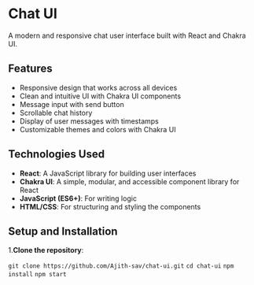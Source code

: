 # Chat UI

A modern and responsive chat user interface built with React and Chakra UI.

## Features

- Responsive design that works across all devices
- Clean and intuitive UI with Chakra UI components
- Message input with send button
- Scrollable chat history
- Display of user messages with timestamps
- Customizable themes and colors with Chakra UI

## Technologies Used

- **React**: A JavaScript library for building user interfaces
- **Chakra UI**: A simple, modular, and accessible component library for React
- **JavaScript (ES6+)**: For writing logic
- **HTML/CSS**: For structuring and styling the components

## Setup and Installation

1.**Clone the repository**:

  `git clone https://github.com/Ajith-sav/chat-ui.git`
   `cd chat-ui`
   `npm install`
   `npm start`